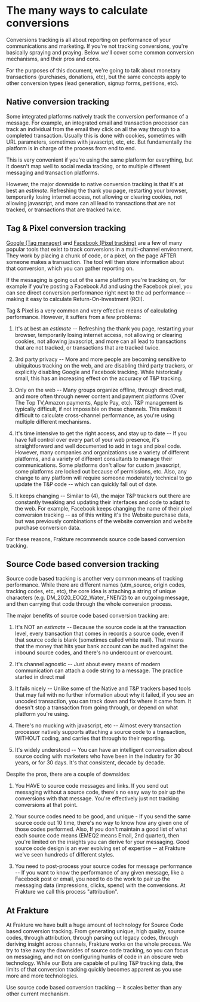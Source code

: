 # The many ways to calculate conversions

Conversions tracking is all about reporting on performance of your communications and marketing.  If you're not tracking conversions, you're basically spraying and praying.  Below we'll cover some common conversion mechanisms, and their pros and cons.

For the purposes of this document, we're going to talk about monetary transactions (purchases, donations, etc), but the same concepts apply to other conversion types (lead generation, signup forms, petitions, etc).

## Native conversion tracking

Some integrated platforms natively track the conversion performance of a message.  For example, an integrated email and transaction processor can track an individual from the email they click on all the way through to a completed transaction.  Usually this is done with cookies, sometimes with URL parameters, sometimes with javascript, etc, etc.  But fundamentally the platform is in charge of the process from end to end.

This is very convenient if you're using the same platform for everything, but it doesn't map well to social media tracking, or to multiple different messaging and transaction platforms.

However, the major downside to native conversion tracking is that it's at best an *estimate*.  Refreshing the thank you page, restarting your browser, temporarily losing internet access, not allowing or clearing cookies, not allowing javascript, and more can all lead to transactions that are not tracked, or transactions that are tracked twice.


## Tag & Pixel conversion tracking
[Google (Tag manager)](https://support.google.com/google-ads/answer/6095821) and [Facebook (Pixel tracking)](https://developers.facebook.com/docs/facebook-pixel/implementation/conversion-tracking/) are a few of many popular tools that exist to track conversions in a multi-channel environment.  They work by placing a chunk of code, or a pixel, on the page AFTER someone makes a transaction.  The tool will then store information about that conversion, which you can gather reporting on.

If the messaging is going out of the same platform you're tracking on, for example if you're posting a Facebook Ad and using the Facebook pixel, you can see direct conversion performance right next to the ad performance -- making it easy to calculate Return-On-Investment (ROI).

Tag & Pixel is a very common and very effective means of calculating performance.  However, it suffers from a few problems:

1. It's at best an *estimate* --  Refreshing the thank you page, restarting your browser, temporarily losing internet access, not allowing or clearing cookies, not allowing javascript, and more can all lead to transactions that are not tracked, or transactions that are tracked twice.

2. 3rd party privacy -- More and more people are becoming sensitive to ubiquitous tracking on the web, and are disabling third party trackers, or explicitly disabling Google and Facebook tracking.  While historically small, this has an increasing effect on the accuracy of T&P tracking.

3. Only on the web -- Many groups organize offline, through direct mail, and more often through newer content and payment platforms (Over The Top TV,Amazon payments, Apple Pay, etc).  T&P management is typically difficult, if not impossible on these channels.  This makes it difficult to calculate cross-channel performance, as you're using multiple different mechanisms.

4. It's time intensive to get the right access, and stay up to date -- If you have full control over every part of your web presence, it's straightforward and well documented to add in tags and pixel code.  However, many companies and organizations use a variety of different platforms, and a variety of different consultants to manage their communications.  Some platforms don't allow for custom javascript, some platforms are locked out because of permissions, etc.  Also, any change to any platform will require someone moderately technical to go update the T&P code -- which can quickly fall out of date.

5. It keeps changing -- Similar to (4), the major T&P trackers out there are constantly tweaking and updating their interfaces and code to adapt to the web.  For example, Facebook keeps changing the name of their pixel conversion tracking --  as of this writing it's the Website purchase data, but was previously combinations of the website conversion and website purchase conversion data.



For these reasons, Frakture recommends source code based conversion tracking.

## Source Code based conversion tracking
Source code based tracking is another very common means of tracking performance.  While there are different names (utm_source, origin codes, tracking codes, etc, etc), the core idea is attaching a string of unique characters (e.g. DM_2020_EOQ2_Water_FNEIV2) to an outgoing message, and then carrying that code through the whole conversion process.

The major benefits of source code based conversion tracking are:

1. It's NOT an *estimate* -- Because the source code is at the transaction level, every transaction that comes in records a source code, even if that source code is blank (sometimes called white mail).  That means that the money that hits your bank account can be audited against the inbound source codes, and there's no undercount or overcount.

2. It's channel agnostic -- Just about every means of modern communication can attach a code string to a message.  The practice started in direct mail

3. It fails nicely -- Unlike some of the Native and T&P trackers based tools that may fail with no further information about why it failed, if you see an uncoded transaction, you can track down and fix where it came from.  It doesn't stop a transaction from going through, or depend on what platform you're using.

4. There's no mucking with javascript, etc -- Almost every transaction processor natively supports attaching a source code to a transaction, WITHOUT coding, and carries that through to their reporting.

5. It's widely understood -- You can have an intelligent conversation about source coding with marketers who have been in the industry for 30 years, or for 30 days.  It's that consistent, decade by decade.

Despite the pros, there are a couple of downsides:

1. You HAVE to source code messages and links.  If you send out messaging without a source code, there's no easy way to pair up the conversions with that message.  You're effectively just not tracking conversions at that point.

2. Your source codes need to be good, and unique - If you send the same source code out 10 time, there's no way to know how any given one of those codes performed.  Also, If you don't maintain a good list of what each source code means (EMEQ2 means Email, 2nd quarter), then you're limited on the insights you can derive for your messaging.  Good source code design is an ever evolving set of expertise -- at Frakture we've seen hundreds of different styles.

3. You need to post-process your source codes for message performance -- If you want to know the performance of any given message, like a Facebook post or email, you need to do the work to pair up the messaging data (impressions, clicks, spend) with the conversions.  At Frakture we call this process "attribution".

## At Frakture
At Frakture we have built a huge amount of technology for Source Code based conversion tracking.  From generating unique, high quality, source codes, through attribution, through parsing out legacy codes, through deriving insight across channels, Frakture works on the whole process.  We try to take away the downsides of source code tracking, so you can focus on messaging, and not on configuring hunks of code in an obscure web technology.  While our Bots are capable of pulling T&P tracking data, the limits of that conversion tracking quickly becomes apparent as you use more and more technologies.

Use source code based conversion tracking -- it scales better than any other current mechanism.
